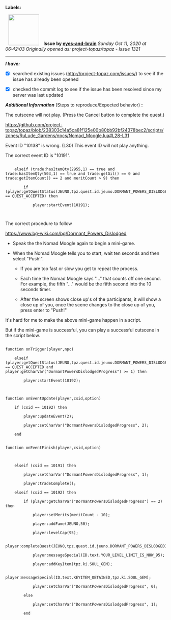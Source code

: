 **Labels:**



<a href="https://github.com/eyes-and-brain"><img src="https://avatars0.githubusercontent.com/u/71148313?v=4" width="96" height="96" hspace="10"></img></a> **Issue by [eyes-and-brain](https://github.com/eyes-and-brain)**
_Sunday Oct 11, 2020 at 06:42:03_
_Originally opened as: project-topaz/topaz - Issue 1321_

----

<!-- place 'x' mark between square [] brackets to checkmark box -->
**_I have:_**

- [x] searched existing issues (http://project-topaz.com/issues/) to see if the issue has already been opened
- [x] checked the commit log to see if the issue has been resolved since my server was last updated

**_Additional Information_** (Steps to reproduce/Expected behavior) **:** 

The cutscene will not play. (Press the Cancel button to complete the quest.)

https://github.com/project-topaz/topaz/blob/238303c14a5ca81f125e00b80bb92bf24378bec2/scripts/zones/RuLude_Gardens/npcs/Nomad_Moogle.lua#L28-L31

Event ID "10138" is wrong.  (L30) This event ID will not play anything.
The correct event ID is "10191".

```
    elseif (trade:hasItemQty(2955,1) == true and trade:hasItemQty(503,1) == true and trade:getGil() == 0 and trade:getItemCount() == 2 and meritCount > 9) then
        if (player:getQuestStatus(JEUNO,tpz.quest.id.jeuno.DORMANT_POWERS_DISLODGED) == QUEST_ACCEPTED) then
            player:startEvent(10191);

```
The correct procedure to follow
https://www.bg-wiki.com/bg/Dormant_Powers_Dislodged

- Speak the the Nomad Moogle again to begin a mini-game.
- When the Nomad Moogle tells you to start, wait ten seconds and then select "Push!".
  - If you are too fast or slow you get to repeat the process.
  - Each time the Nomad Moogle says "..." that counts off one second. For example, the fifth "..." would be the fifth second into the 10 seconds timer.
  - After the screen shows close up's of the participants, it will show a close up of you, once the scene changes to the close up of you, press enter to "Push!"

It's hard for me to make the above mini-game happen in a script.
But if the mini-game is successful, you can play a successful cutscene in the script below.

```
function onTrigger(player,npc)
    elseif (player:getQuestStatus(JEUNO,tpz.quest.id.jeuno.DORMANT_POWERS_DISLODGED) == QUEST_ACCEPTED and player:getCharVar("DormantPowersDislodgedProgress") >= 1) then
        player:startEvent(10192);

function onEventUpdate(player,csid,option)
    if (csid == 10192) then
        player:updateEvent(2);
        player:setCharVar("DormantPowersDislodgedProgress", 2);
    end
```
```
function onEventFinish(player,csid,option)

    elseif (csid == 10191) then
        player:setCharVar("DormantPowersDislodgedProgress", 1);
        player:tradeComplete();
    elseif (csid == 10192) then
        if (player:getCharVar("DormantPowersDislodgedProgress") == 2) then
            player:setMerits(meritCount - 10);
            player:addFame(JEUNO,50);
            player:levelCap(95);
            player:completeQuest(JEUNO,tpz.quest.id.jeuno.DORMANT_POWERS_DISLODGED);
            player:messageSpecial(ID.text.YOUR_LEVEL_LIMIT_IS_NOW_95);
            player:addKeyItem(tpz.ki.SOUL_GEM);
            player:messageSpecial(ID.text.KEYITEM_OBTAINED,tpz.ki.SOUL_GEM);
            player:setCharVar("DormantPowersDislodgedProgress", 0);
        else
            player:setCharVar("DormantPowersDislodgedProgress", 1);
        end
```

